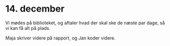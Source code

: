 # 14. december

Vi mødes på biblioteket, og aftaler hvad der skal ske de næste par dage, så vi kan få alt på plads.

Maja skriver videre på rapport, og Jan koder videre.